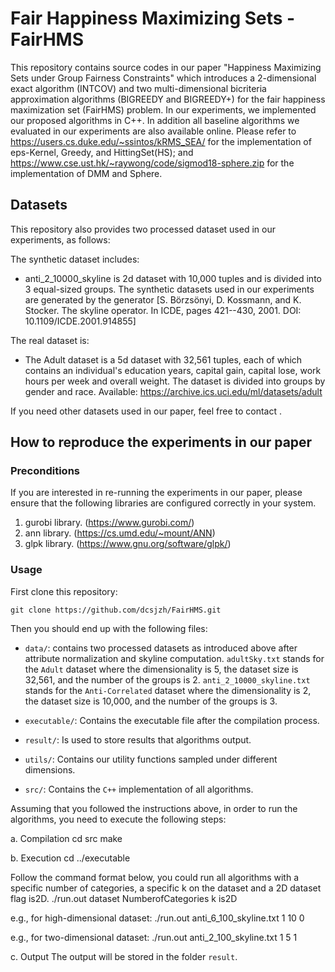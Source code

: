 # Fair Happiness Maximizing Sets - FairHMS

This repository contains source codes in our paper "Happiness Maximizing Sets under Group Fairness Constraints" which introduces a 2-dimensional exact algorithm (INTCOV) and two multi-dimensional bicriteria approximation algorithms (BIGREEDY and BIGREEDY+) for the fair happiness maximization set (FairHMS) problem. In our experiments, we implemented our proposed algorithms in C++. In addition all baseline algorithms we evaluated in our experiments are also available online. Please refer to https://users.cs.duke.edu/~ssintos/kRMS_SEA/ for the implementation of eps-Kernel, Greedy, and HittingSet(HS); and https://www.cse.ust.hk/~raywong/code/sigmod18-sphere.zip for the implementation of DMM and Sphere.

## Datasets
This repository also provides two processed dataset used in our experiments, as follows:

The synthetic dataset includes: 
* anti_2_10000_skyline is 2d dataset with 10,000 tuples and is divided into 3 equal-sized groups. The synthetic datasets used in our experiments are generated by the generator [S. Börzsönyi, D. Kossmann, and K. Stocker. The skyline operator. In ICDE, pages 421--430, 2001. DOI: 10.1109/ICDE.2001.914855]

The real dataset is:
* The Adult dataset is a 5d dataset with 32,561 tuples, each of which contains an individual's education years, capital gain, capital lose, work hours per week and overall weight. The dataset is divided into groups by gender and race. Available: https://archive.ics.uci.edu/ml/datasets/adult

If you need other datasets used in our paper, feel free to contact .

## How to reproduce the experiments in our paper

### Preconditions

If you are interested in re-running the experiments in our paper, please ensure that the following libraries are configured correctly in your system.

1. gurobi library. (https://www.gurobi.com/)
2. ann library. (https://cs.umd.edu/~mount/ANN)
3. glpk library. (https://www.gnu.org/software/glpk/)

### Usage

First clone this repository:

	git clone https://github.com/dcsjzh/FairHMS.git

Then you should end up with the following files:

- `data/`: contains two processed datasets as introduced above after attribute normalization and skyline computation. `adultSky.txt` stands for the `Adult` dataset where the dimensionality is 5, the dataset size is 32,561, and the number of the groups is 2. `anti_2_10000_skyline.txt` stands for the `Anti-Correlated` dataset where the dimensionality is 2, the dataset size is 10,000, and the number of the groups is 3.

- `executable/`: Contains the executable file after the compilation process.

- `result/`: Is used to store results that algorithms output.

- `utils/`: Contains our utility functions sampled under different dimensions.

- `src/`: Contains the `C++` implementation of all algorithms.

Assuming that you followed the instructions above, in order to run the algorithms, you need to execute the following steps:

a. Compilation
	cd src
	make

b. Execution
	cd ../executable

Follow the command format below, you could run all algorithms with a specific number of categories, a specific k on the dataset and a 2D dataset flag is2D.
	./run.out dataset NumberofCategories k is2D 

e.g., for high-dimensional dataset:
	./run.out anti_6_100_skyline.txt 1 10 0

e.g., for two-dimensional dataset:
	./run.out anti_2_100_skyline.txt 1 5 1
	
c. Output
	The output will be stored in the folder `result`.







